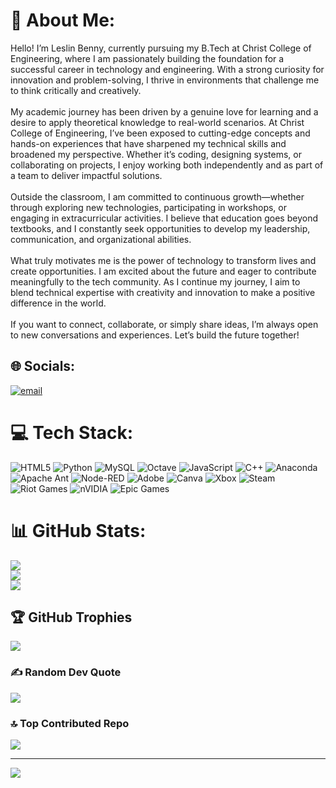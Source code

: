 # 💫 About Me:
Hello! I’m Leslin Benny, currently pursuing my B.Tech at Christ College of Engineering, where I am passionately building the foundation for a successful career in technology and engineering. With a strong curiosity for innovation and problem-solving, I thrive in environments that challenge me to think critically and creatively.<br><br>My academic journey has been driven by a genuine love for learning and a desire to apply theoretical knowledge to real-world scenarios. At Christ College of Engineering, I’ve been exposed to cutting-edge concepts and hands-on experiences that have sharpened my technical skills and broadened my perspective. Whether it’s coding, designing systems, or collaborating on projects, I enjoy working both independently and as part of a team to deliver impactful solutions.<br><br>Outside the classroom, I am committed to continuous growth—whether through exploring new technologies, participating in workshops, or engaging in extracurricular activities. I believe that education goes beyond textbooks, and I constantly seek opportunities to develop my leadership, communication, and organizational abilities.<br><br>What truly motivates me is the power of technology to transform lives and create opportunities. I am excited about the future and eager to contribute meaningfully to the tech community. As I continue my journey, I aim to blend technical expertise with creativity and innovation to make a positive difference in the world.<br><br>If you want to connect, collaborate, or simply share ideas, I’m always open to new conversations and experiences. Let’s build the future together!


## 🌐 Socials:
[![email](https://img.shields.io/badge/Email-D14836?logo=gmail&logoColor=white)](mailto:leslinbennyoffical@gmail.com) 

# 💻 Tech Stack:
![HTML5](https://img.shields.io/badge/html5-%23E34F26.svg?style=plastic&logo=html5&logoColor=white) ![Python](https://img.shields.io/badge/python-3670A0?style=plastic&logo=python&logoColor=ffdd54) ![MySQL](https://img.shields.io/badge/mysql-4479A1.svg?style=plastic&logo=mysql&logoColor=white) ![Octave](https://img.shields.io/badge/OCTAVE-darkblue?style=plastic&logo=octave&logoColor=fcd683) ![JavaScript](https://img.shields.io/badge/javascript-%23323330.svg?style=plastic&logo=javascript&logoColor=%23F7DF1E) ![C++](https://img.shields.io/badge/c++-%2300599C.svg?style=plastic&logo=c%2B%2B&logoColor=white) ![Anaconda](https://img.shields.io/badge/Anaconda-%2344A833.svg?style=plastic&logo=anaconda&logoColor=white) ![Apache Ant](https://img.shields.io/badge/Apache%20Ant-A81C7D?style=plastic&logo=Apache%20Ant&logoColor=white) ![Node-RED](https://img.shields.io/badge/Node--RED-%238F0000.svg?style=plastic&logo=node-red&logoColor=white) ![Adobe](https://img.shields.io/badge/adobe-%23FF0000.svg?style=plastic&logo=adobe&logoColor=white) ![Canva](https://img.shields.io/badge/Canva-%2300C4CC.svg?style=plastic&logo=Canva&logoColor=white) ![Xbox](https://img.shields.io/badge/xbox-%23107C10.svg?style=plastic&logo=xbox&logoColor=white) ![Steam](https://img.shields.io/badge/steam-%23000000.svg?style=plastic&logo=steam&logoColor=white) ![Riot Games](https://img.shields.io/badge/riotgames-D32936.svg?style=plastic&logo=riotgames&logoColor=white) ![nVIDIA](https://img.shields.io/badge/nVIDIA-%2376B900.svg?style=plastic&logo=nVIDIA&logoColor=white) ![Epic Games](https://img.shields.io/badge/epicgames-%23313131.svg?style=plastic&logo=epicgames&logoColor=white)
# 📊 GitHub Stats:
![](https://github-readme-stats.vercel.app/api?username=leslinbennyoffical&theme=dark&hide_border=false&include_all_commits=false&count_private=false)<br/>
![](https://nirzak-streak-stats.vercel.app/?user=leslinbennyoffical&theme=dark&hide_border=false)<br/>
![](https://github-readme-stats.vercel.app/api/top-langs/?username=leslinbennyoffical&theme=dark&hide_border=false&include_all_commits=false&count_private=false&layout=compact)

## 🏆 GitHub Trophies
![](https://github-profile-trophy.vercel.app/?username=leslinbennyoffical&theme=blueberry&no-frame=false&no-bg=false&margin-w=4)

### ✍️ Random Dev Quote
![](https://quotes-github-readme.vercel.app/api?type=vetical&theme=radical)

### 🔝 Top Contributed Repo
![](https://github-contributor-stats.vercel.app/api?username=leslinbennyoffical&limit=5&theme=cobalt2&combine_all_yearly_contributions=true)

---
[![](https://visitcount.itsvg.in/api?id=leslinbennyoffical&icon=0&color=0)](https://visitcount.itsvg.in)

<!-- Proudly created with GPRM ( https://gprm.itsvg.in ) -->
